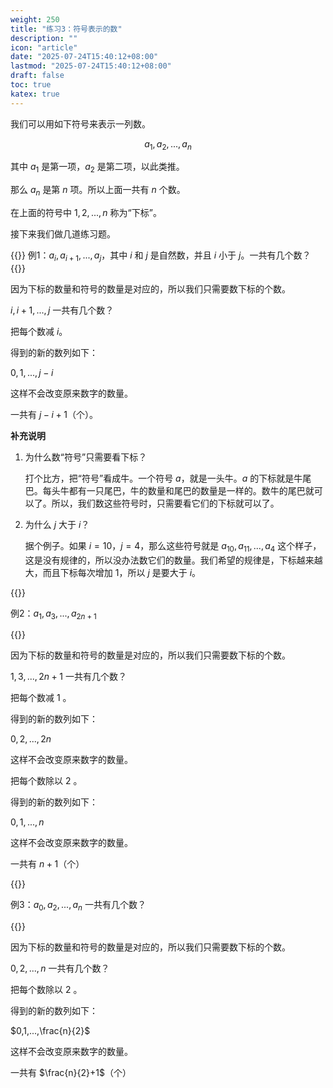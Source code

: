 ```yaml
---
weight: 250
title: "练习3：符号表示的数"
description: ""
icon: "article"
date: "2025-07-24T15:40:12+08:00"
lastmod: "2025-07-24T15:40:12+08:00"
draft: false
toc: true
katex: true
---
```


我们可以用如下符号来表示一列数。

$$
a_1,a_2,...,a_n
$$

其中 $a_1$ 是第一项，$a_2$ 是第二项，以此类推。

那么 $a_n$ 是第 $n$ 项。所以上面一共有 $n$ 个数。

在上面的符号中 $1,2,...,n$ 称为“下标”。

接下来我们做几道练习题。

{{<alert context="primary">}}
例1：$a_i,a_{i+1},...,a_j$，其中 $i$ 和 $j$ 是自然数，并且 $i$ 小于  $j$。一共有几个数？
{{</alert>}}

因为下标的数量和符号的数量是对应的，所以我们只需要数下标的个数。

$i,i+1,...,j$   一共有几个数？    

把每个数减  $i$。

得到的新的数列如下：

$0, 1, ..., j-i$

这样不会改变原来数字的数量。

一共有 $j-i+1$（个）。

**补充说明**

1. 为什么数“符号”只需要看下标？
	
	打个比方，把“符号”看成牛。一个符号 $a$，就是一头牛。$a$ 的下标就是牛尾巴。每头牛都有一只尾巴，牛的数量和尾巴的数量是一样的。数牛的尾巴就可以了。所以，我们数这些符号时，只需要看它们的下标就可以了。

2. 为什么 $j$ 大于 $i$？ 
	
	据个例子。如果 $i=10$，$j=4$，那么这些符号就是 $a_{10},a_{11},...,a_4$ 这个样子，这是没有规律的，所以没办法数它们的数量。我们希望的规律是，下标越来越大，而且下标每次增加 $1$，所以 $j$ 是要大于 $i$。

{{<alert context="primary">}}

例2：$a_1,a_3,...,a_{2n+1}$

{{</alert>}}

因为下标的数量和符号的数量是对应的，所以我们只需要数下标的个数。

$1,3,...,2n+1$  一共有几个数？

把每个数减 $1$ 。

得到的新的数列如下：

$0, 2, ..., 2n$

这样不会改变原来数字的数量。

把每个数除以 $2$ 。

得到的新的数列如下：

$0,1,...,n$

这样不会改变原来数字的数量。

一共有 $n+1$（个）

{{<alert context="primary">}}

例3：$a_0,a_2,...,a_n$     一共有几个数？

{{</alert>}}

因为下标的数量和符号的数量是对应的，所以我们只需要数下标的个数。

$0,2,...,n$ 一共有几个数？

把每个数除以 $2$ 。

得到的新的数列如下：

$0,1,...,\frac{n}{2}$

这样不会改变原来数字的数量。

一共有 $\frac{n}{2}+1$（个）